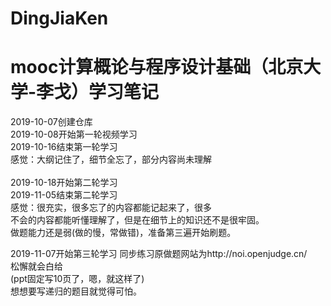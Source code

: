 # DingJiaKen
mooc计算概论与程序设计基础（北京大学-李戈）学习笔记
====
2019-10-07创建仓库<br>
2019-10-08开始第一轮视频学习<br>
2019-10-16结束第一轮学习<br>
感觉：大纲记住了，细节全忘了，部分内容尚未理解<br>
<br>
2019-10-18开始第二轮学习<br>
2019-11-05结束第二轮学习<br>
感觉：很充实，很多忘了的内容都能记起来了，很多<br>
不会的内容都能听懂理解了，但是在细节上的知识还不是很牢固。<br>
做题能力还是弱(做的慢，常做错)，准备第三遍开始刷题。<br>

2019-11-07开始第三轮学习
同步练习原做题网站为http://noi.openjudge.cn/ <br>
松懈就会白给<br>
(ppt固定写10页了，嗯，就这样了)<br>
想想要写递归的题目就觉得可怕。